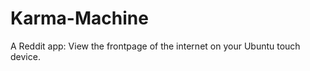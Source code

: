 Karma-Machine
=============

A Reddit app: View the frontpage of the internet on your Ubuntu touch device.
